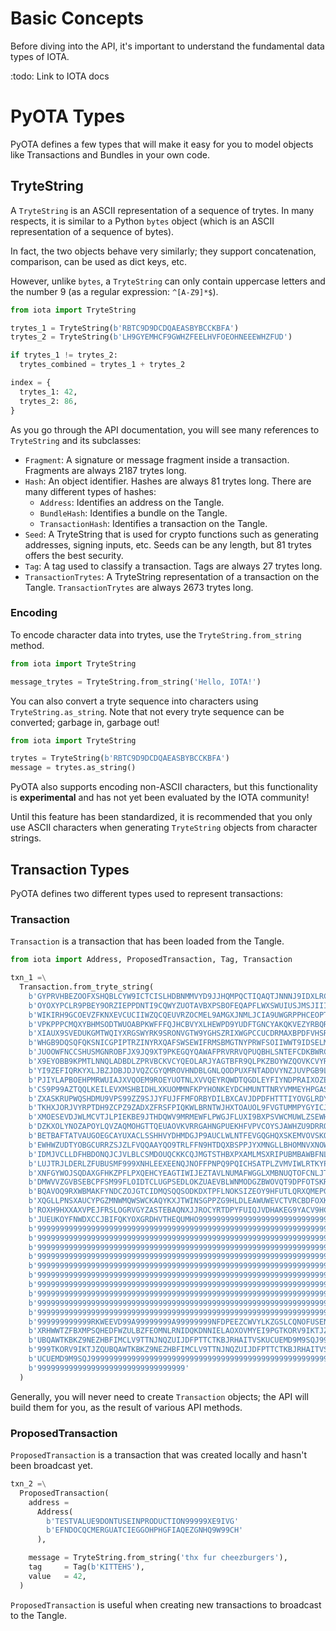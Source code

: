 # Basic Concepts
Before diving into the API, it's important to understand the fundamental data
types of IOTA.

:todo: Link to IOTA docs

# PyOTA Types
PyOTA defines a few types that will make it easy for you to model objects like
Transactions and Bundles in your own code.

## TryteString
A `TryteString` is an ASCII representation of a sequence of trytes.
In many respects, it is similar to a Python `bytes` object (which is an ASCII
representation of a sequence of bytes).

In fact, the two objects behave very similarly; they support concatenation,
comparison, can be used as dict keys, etc.

However, unlike `bytes`,  a `TryteString` can only contain uppercase letters and
the number 9 (as a regular expression: `^[A-Z9]*$`).

```python
from iota import TryteString

trytes_1 = TryteString(b'RBTC9D9DCDQAEASBYBCCKBFA')
trytes_2 = TryteString(b'LH9GYEMHCF9GWHZFEELHVFOEOHNEEEWHZFUD')

if trytes_1 != trytes_2:
  trytes_combined = trytes_1 + trytes_2

index = {
  trytes_1: 42,
  trytes_2: 86,
}
```

As you go through the API documentation, you will see many references to
`TryteString` and its subclasses:

- `Fragment`: A signature or message fragment inside a transaction.
  Fragments are always 2187 trytes long.
- `Hash`: An object identifier.  Hashes are always 81 trytes long.
  There are many different types of hashes:
  - `Address`: Identifies an address on the Tangle.
  - `BundleHash`: Identifies a bundle on the Tangle.
  - `TransactionHash`: Identifies a transaction on the Tangle.
- `Seed`: A TryteString that is used for crypto functions such as generating addresses, signing inputs, etc.
  Seeds can be any length, but 81 trytes offers the best security.
- `Tag`: A tag used to classify a transaction.  Tags are always 27 trytes long.
- `TransactionTrytes`: A TryteString representation of a transaction on the Tangle.
  `TransactionTrytes` are always 2673 trytes long.

### Encoding
To encode character data into trytes, use the `TryteString.from_string` method.

```python
from iota import TryteString

message_trytes = TryteString.from_string('Hello, IOTA!')
```

You can also convert a tryte sequence into characters using
``TryteString.as_string``.  Note that not every tryte sequence can be converted;
garbage in, garbage out!

```python
from iota import TryteString

trytes = TryteString(b'RBTC9D9DCDQAEASBYBCCKBFA')
message = trytes.as_string()
```

<aside class="notice">
  <p>
    PyOTA also supports encoding non-ASCII characters, but this functionality is
    <strong>experimental</strong> and has not yet been evaluated by the IOTA
    community!
  </p>

  <p>
    Until this feature has been standardized, it is recommended that you only
    use ASCII characters when generating <code>TryteString</code> objects from
    character strings.
  </p>
</aside>

## Transaction Types
PyOTA defines two different types used to represent transactions:

### Transaction
`Transaction` is a transaction that has been loaded from the Tangle.

```python
from iota import Address, ProposedTransaction, Tag, Transaction

txn_1 =\
  Transaction.from_tryte_string(
    b'GYPRVHBEZOOFXSHQBLCYW9ICTCISLHDBNMMVYD9JJHQMPQCTIQAQTJNNNJ9IDXLRCC'
    b'OYOXYPCLR9PBEY9ORZIEPPDNTI9CQWYZUOTAVBXPSBOFEQAPFLWXSWUIUSJMSJIIIZ'
    b'WIKIRH9GCOEVZFKNXEVCUCIIWZQCQEUVRZOCMEL9AMGXJNMLJCIA9UWGRPPHCEOPTS'
    b'VPKPPPCMQXYBHMSODTWUOABPKWFFFQJHCBVYXLHEWPD9YUDFTGNCYAKQKVEZYRBQRB'
    b'XIAUX9SVEDUKGMTWQIYXRGSWYRK9SRONVGTW9YGHSZRIXWGPCCUCDRMAXBPDFVHSRY'
    b'WHGB9DQSQFQKSNICGPIPTRZINYRXQAFSWSEWIFRMSBMGTNYPRWFSOIIWWT9IDSELM9'
    b'JUOOWFNCCSHUSMGNROBFJX9JQ9XT9PKEGQYQAWAFPRVRRVQPUQBHLSNTEFCDKBWRCD'
    b'X9EYOBB9KPMTLNNQLADBDLZPRVBCKVCYQEOLARJYAGTBFR9QLPKZBOYWZQOVKCVYRG'
    b'YI9ZEFIQRKYXLJBZJDBJDJVQZCGYQMROVHNDBLGNLQODPUXFNTADDVYNZJUVPGB9LV'
    b'PJIYLAPBOEHPMRWUIAJXVQOEM9ROEYUOTNLXVVQEYRQWDTQGDLEYFIYNDPRAIXOZEB'
    b'CS9P99AZTQQLKEILEVXMSHBIDHLXKUOMMNFKPYHONKEYDCHMUNTTNRYVMMEYHPGASP'
    b'ZXASKRUPWQSHDMU9VPS99ZZ9SJJYFUJFFMFORBYDILBXCAVJDPDFHTTTIYOVGLRDYR'
    b'TKHXJORJVYRPTDH9ZCPZ9ZADXZFRSFPIQKWLBRNTWJHXTOAUOL9FVGTUMMPYGYICJD'
    b'XMOESEVDJWLMCVTJLPIEKBE9JTHDQWV9MRMEWFLPWGJFLUXI9BXPSVWCMUWLZSEWHB'
    b'DZKXOLYNOZAPOYLQVZAQMOHGTTQEUAOVKVRRGAHNGPUEKHFVPVCOYSJAWHZU9DRROH'
    b'BETBAFTATVAUGOEGCAYUXACLSSHHVYDHMDGJP9AUCLWLNTFEVGQGHQXSKEMVOVSKQE'
    b'EWHWZUDTYOBGCURRZSJZLFVQQAAYQO9TRLFFN9HTDQXBSPPJYXMNGLLBHOMNVXNOWE'
    b'IDMJVCLLDFHBDONQJCJVLBLCSMDOUQCKKCQJMGTSTHBXPXAMLMSXRIPUBMBAWBFNLH'
    b'LUJTRJLDERLZFUBUSMF999XNHLEEXEENQJNOFFPNPQ9PQICHSATPLZVMVIWLRTKYPI'
    b'XNFGYWOJSQDAXGFHKZPFLPXQEHCYEAGTIWIJEZTAVLNUMAFWGGLXMBNUQTOFCNLJTC'
    b'DMWVVZGVBSEBCPFSM99FLOIDTCLUGPSEDLOKZUAEVBLWNMODGZBWOVQT9DPFOTSKRA'
    b'BQAVOQ9RXWBMAKFYNDCZOJGTCIDMQSQQSODKDXTPFLNOKSIZEOY9HFUTLQRXQMEPGO'
    b'XQGLLPNSXAUCYPGZMNWMQWSWCKAQYKXJTWINSGPPZG9HLDLEAWUWEVCTVRCBDFOXKU'
    b'ROXH9HXXAXVPEJFRSLOGRVGYZASTEBAQNXJJROCYRTDPYFUIQJVDHAKEG9YACV9HCP'
    b'JUEUKOYFNWDXCCJBIFQKYOXGRDHVTHEQUMHO999999999999999999999999999999'
    b'999999999999999999999999999999999999999999999999999999999999999999'
    b'999999999999999999999999999999999999999999999999999999999999999999'
    b'999999999999999999999999999999999999999999999999999999999999999999'
    b'999999999999999999999999999999999999999999999999999999999999999999'
    b'999999999999999999999999999999999999999999999999999999999999999999'
    b'999999999999999999999999999999999999999999999999999999999999999999'
    b'999999999999999999999999999999999999999999999999999999999999999999'
    b'999999999999999999999999999999999999999999999999999999999999999999'
    b'999999999999999999999999999999999999999999999999999999999999999999'
    b'999999999999999999999999999999999999999999999999999999999999999999'
    b'999999999999RKWEEVD99A99999999A99999999NFDPEEZCWVYLKZGSLCQNOFUSENI'
    b'XRHWWTZFBXMPSQHEDFWZULBZFEOMNLRNIDQKDNNIELAOXOVMYEI9PGTKORV9IKTJZQ'
    b'UBQAWTKBKZ9NEZHBFIMCLV9TTNJNQZUIJDFPTTCTKBJRHAITVSKUCUEMD9M9SQJ999'
    b'999TKORV9IKTJZQUBQAWTKBKZ9NEZHBFIMCLV9TTNJNQZUIJDFPTTCTKBJRHAITVSK'
    b'UCUEMD9M9SQJ999999999999999999999999999999999999999999999999999999'
    b'999999999999999999999999999999999'
  )
```

Generally, you will never need to create `Transaction` objects; the API will
build them for you, as the result of various API methods.

### ProposedTransaction
`ProposedTransaction` is a transaction that was created locally and hasn't
been broadcast yet.

```python
txn_2 =\
  ProposedTransaction(
    address =
      Address(
        b'TESTVALUE9DONTUSEINPRODUCTION99999XE9IVG'
        b'EFNDOCQCMERGUATCIEGGOHPHGFIAQEZGNHQ9W99CH'
      ),

    message = TryteString.from_string('thx fur cheezburgers'),
    tag     = Tag(b'KITTEHS'),
    value   = 42,
  )
```

`ProposedTransaction` is useful when creating new transactions to broadcast to
the Tangle.
